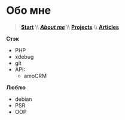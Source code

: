 
# Обо мне

> [**Start**](/) \\\ [**_About me_**](/about) \\\ [**Projects**](/projects) \\\ [**Articles**](/articles)

**Стэк**
- PHP
- xdebug
- git
- API: 
  - amoCRM



**Люблю** 
- debian
- PSR
- OOP
